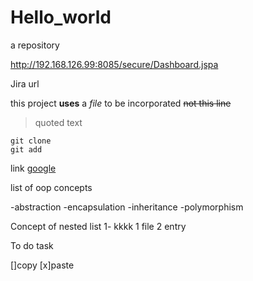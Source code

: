 # Hello_world
a repository

http://192.168.126.99:8085/secure/Dashboard.jspa

Jira url

this project **uses** a *file* to be incorporated 
~~not this line~~
>quoted text
```
git clone
git add

```

link [google](https://www.google.com)

list of oop concepts

-abstraction
-encapsulation
-inheritance
-polymorphism

Concept of nested list
1- kkkk
  1 file
  2 entry


To do task

[]copy
[x]paste
